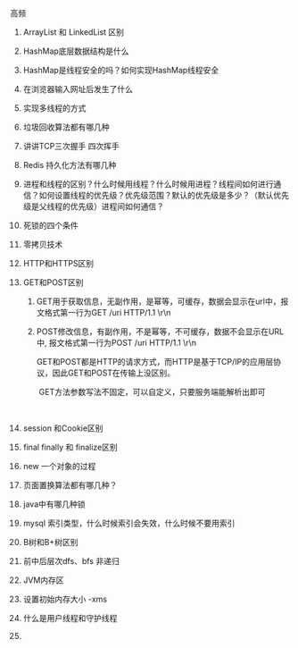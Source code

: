 高频

1. ArrayList 和 LinkedList 区别

2. HashMap底层数据结构是什么

3. HashMap是线程安全的吗？如何实现HashMap线程安全

4. 在浏览器输入网址后发生了什么

5. 实现多线程的方式

6. 垃圾回收算法都有哪几种

7. 讲讲TCP三次握手 四次挥手

8. Redis 持久化方法有哪几种

9. 进程和线程的区别？什么时候用线程？什么时候用进程？线程间如何进行通信？如何设置线程的优先级？优先级范围？默认的优先级是多少？（默认优先级是父线程的优先级）进程间如何通信？

10. 死锁的四个条件

11. 零拷贝技术

12. HTTP和HTTPS区别

13. GET和POST区别

    1. GET用于获取信息，无副作用，是幂等，可缓存，数据会显示在url中，报文格式第一行为GET /uri HTTP/1.1 \r\n

    2. POST修改信息，有副作用，不是幂等，不可缓存，数据不会显示在URL中, 报文格式第一行为POST /uri HTTP/1.1 \r\n

       ​		GET和POST都是HTTP的请求方式，而HTTP是基于TCP/IP的应用层协议，因此GET和POST在传输上没区别。

       ​		GET方法参数写法不固定，可以自定义，只要服务端能解析出即可

       ​		

14. session 和Cookie区别

15. final finally 和 finalize区别

16. new 一个对象的过程 

17. 页面置换算法都有哪几种？

18. java中有哪几种锁

19. mysql 索引类型，什么时候索引会失效，什么时候不要用索引

20. B树和B+树区别

21. 前中后层次dfs、bfs 非递归

22. JVM内存区

23. 设置初始内存大小 -xms



1. 什么是用户线程和守护线程
2. 